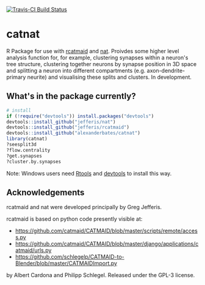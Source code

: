 [![Travis-CI Build Status](https://api.travis-ci.org/alexanderbates/catnat.svg?branch=master)](https://travis-ci.org/alexanderbates/catnat)

# catnat
R Package for use with [rcatmaid](https://github.com/jefferis/rcatmaid) and [nat](https://github.com/jefferis/rcatmaid). Proivdes some higher level analysis function for, for example, clustering synapses within a neuron's tree structure, clustering together neurons by synapse position in 3D space and splitting a neuron into different compartments (e.g. axon-dendrite-primary neurite) and visualising these splits and clusters. In development.

## What's in the package currently?
```r
# install
if (!require("devtools")) install.packages("devtools")
devtools::install_github("jefferis/nat")
devtools::install_github("jefferis/rcatmaid")
devtools::install_github("alexanderbates/catnat")
library(catnat)
?seesplit3d
?flow.centrality
?get.synapses
?cluster.by.synapses
```

Note: Windows users need [Rtools](http://www.murdoch-sutherland.com/Rtools/) and
[devtools](http://CRAN.R-project.org/package=devtools) to install this way.

## Acknowledgements

rcatmaid and nat were developed principally by Greg Jefferis.

rcatmaid is based on python code presently visible at:

* https://github.com/catmaid/CATMAID/blob/master/scripts/remote/access.py
* https://github.com/catmaid/CATMAID/blob/master/django/applications/catmaid/urls.py
* https://github.com/schlegelp/CATMAID-to-Blender/blob/master/CATMAIDImport.py

by Albert Cardona and Philipp Schlegel. Released under the GPL-3 license.
